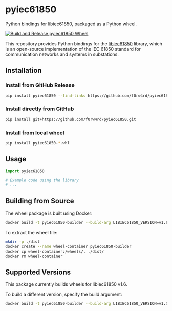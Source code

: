 # pyiec61850

Python bindings for libiec61850, packaged as a Python wheel.

[![Build and Release pyiec61850 Wheel](https://github.com/f0rw4rd/pyiec61850/actions/workflows/build-wheel.yml/badge.svg)](https://github.com/f0rw4rd/pyiec61850/actions/workflows/build-wheel.yml)

This repository provides Python bindings for the [libiec61850](https://github.com/mz-automation/libiec61850) library, which is an open-source implementation of the IEC 61850 standard for communication networks and systems in substations.

## Installation

### Install from GitHub Release

```bash
pip install pyiec61850 --find-links https://github.com/f0rw4rd/pyiec61850/releases/latest/download/
```

### Install directly from GitHub

```bash
pip install git+https://github.com/f0rw4rd/pyiec61850.git
```

### Install from local wheel

```bash
pip install pyiec61850-*.whl
```

## Usage

```python
import pyiec61850

# Example code using the library
# ...
```

## Building from Source

The wheel package is built using Docker:

```bash
docker build -t pyiec61850-builder --build-arg LIBIEC61850_VERSION=v1.6 .
```

To extract the wheel file:

```bash
mkdir -p ./dist
docker create --name wheel-container pyiec61850-builder
docker cp wheel-container:/wheels/. ./dist/
docker rm wheel-container
```

## Supported Versions

This package currently builds wheels for libiec61850 v1.6.

To build a different version, specify the build argument:

```bash
docker build -t pyiec61850-builder --build-arg LIBIEC61850_VERSION=v1.5 .
```


